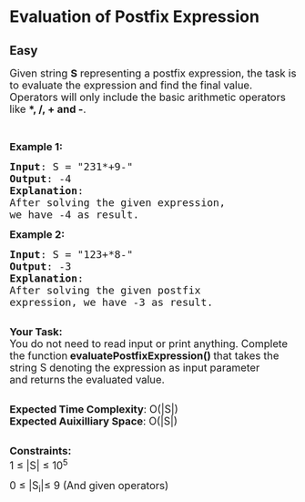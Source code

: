 # Evaluation of Postfix Expression
## Easy 
<div class="problem-statement" style="user-select: auto;">
                <p style="user-select: auto;"></p><p style="user-select: auto;"><span style="font-size: 18px; user-select: auto;">Given string <strong style="user-select: auto;">S</strong>&nbsp;representing a&nbsp;postfix expression, the task is to evaluate the expression and find the final value. Operators will only include the basic arithmetic operators like <strong style="user-select: auto;">*, /, + and -</strong>.</span></p>

<p style="user-select: auto;">&nbsp;</p>

<p style="user-select: auto;"><span style="font-size: 18px; user-select: auto;"><strong style="user-select: auto;">Example 1:</strong></span></p>

<pre style="user-select: auto;"><span style="font-size: 18px; user-select: auto;"><strong style="user-select: auto;">Input</strong>: S = "231*+9-"
<strong style="user-select: auto;">Output</strong>: -4
<strong style="user-select: auto;">Explanation</strong>:
After solving the given expression, 
we have -4 as result.
</span></pre>

<p style="user-select: auto;"><span style="font-size: 18px; user-select: auto;"><strong style="user-select: auto;">Example 2:</strong></span></p>

<pre style="user-select: auto;"><span style="font-size: 18px; user-select: auto;"><strong style="user-select: auto;">Input</strong>: S = "123+*8-"
<strong style="user-select: auto;">Output</strong>: -3
<strong style="user-select: auto;">Explanation</strong>:
After solving the given postfix 
expression, we have -3 as result.</span>
</pre>

<p style="user-select: auto;"><br style="user-select: auto;">
<strong style="user-select: auto;"><span style="font-size: 18px; user-select: auto;">Your Task:</span></strong><br style="user-select: auto;">
<span style="font-size: 18px; user-select: auto;">You do not need to read input or print anything. Complete the function<strong style="user-select: auto;"> evaluatePostfixExpression()&nbsp;</strong>that takes the string S denoting the expression as input parameter and&nbsp;returns<strong style="user-select: auto;"> </strong>the evaluated value.</span></p>

<p style="user-select: auto;"><br style="user-select: auto;">
<span style="font-size: 18px; user-select: auto;"><strong style="user-select: auto;">Expected Time Complexity</strong>: O(|S|)<br style="user-select: auto;">
<strong style="user-select: auto;">Expected Auixilliary Space</strong>: O(|S|)</span></p>

<p style="user-select: auto;"><br style="user-select: auto;">
<span style="font-size: 18px; user-select: auto;"><strong style="user-select: auto;">Constraints:</strong><br style="user-select: auto;">
1 ≤ |S| ≤ 10<sup style="user-select: auto;">5</sup></span></p>

<p style="user-select: auto;"><span style="font-size: 18px; user-select: auto;">0 ≤ |S<sub style="user-select: auto;">i</sub>|≤ 9 (And given operators)</span></p>
 <p style="user-select: auto;"></p>
            </div>